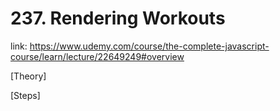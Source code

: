 # 237. Rendering Workouts

link: https://www.udemy.com/course/the-complete-javascript-course/learn/lecture/22649249#overview



[Theory]




[Steps]



